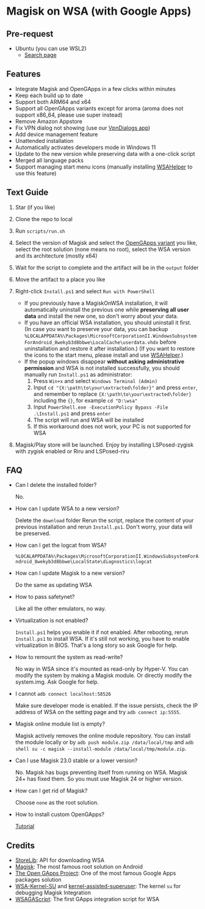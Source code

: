 # Magisk on WSA (with Google Apps)

## Pre-request

- Ubuntu (you can use WSL2)
  - [Search page](https://apps.microsoft.com/store/search?publisher=Canonical%20Group%20Limited)

## Features

- Integrate Magisk and OpenGApps in a few clicks within minutes
- Keep each build up to date
- Support both ARM64 and x64
- Support all OpenGApps variants except for aroma (aroma does not support x86_64, please use super instead)
- Remove Amazon Appstore
- Fix VPN dialog not showing (use our [VpnDialogs app](https://github.com/LSPosed/VpnDialogs))
- Add device management feature
- Unattended installation
- Automatically activates developers mode in Windows 11
- Update to the new version while preserving data with a one-click script
- Merged all language packs
- Support managing start menu icons (manually installing [WSAHelper](https://github.com/LSPosed/WSAHelper/releases/latest) to use this feature)

## Text Guide

1. Star (if you like)
1. Clone the repo to local
1. Run `scripts/run.sh`
1. Select the version of Magisk and select the [OpenGApps variant](https://github.com/opengapps/opengapps/wiki#variants) you like, select the root solution (none means no root), select the WSA version and its architecture (mostly x64)
1. Wait for the script to complete and the artifact will be in the `output` folder

1. Move the artifact to a place you like
1. Right-click `Install.ps1` and select `Run with PowerShell`
    - If you previously have a MagiskOnWSA installation, it will automatically uninstall the previous one while **preserving all user data** and install the new one, so don't worry about your data.
    - If you have an official WSA installation, you should uninstall it first. (In case you want to preserve your data, you can backup `%LOCALAPPDATA%\Packages\MicrosoftCorporationII.WindowsSubsystemForAndroid_8wekyb3d8bbwe\LocalCache\userdata.vhdx` before uninstallation and restore it after installation.) (If you want to restore the icons to the start menu, please install and use [WSAHelper](https://github.com/LSPosed/WSAHelper/releases/latest).)
    - If the popup windows disappear **without asking administrative permission** and WSA is not installed successfully, you should manually run `Install.ps1` as administrator:
        1. Press `Win+x` and select `Windows Terminal (Admin)`
        2. Input `cd "{X:\path\to\your\extracted\folder}"` and press `enter`, and remember to replace `{X:\path\to\your\extracted\folder}` including the `{}`, for example `cd "D:\wsa"`
        3. Input `PowerShell.exe -ExecutionPolicy Bypass -File .\Install.ps1` and press `enter`
        4. The script will run and WSA will be installed
        5. If this workaround does not work, your PC is not supported for WSA
1. Magisk/Play store will be launched. Enjoy by installing LSPosed-zygisk with zygisk enabled or Riru and LSPosed-riru

## FAQ

- Can I delete the installed folder?

    No.
- How can I update WSA to a new version?

    Delete the `download` folder
    Rerun the script, replace the content of your previous installation and rerun `Install.ps1`. Don't worry, your data will be preserved.
- How can I get the logcat from WSA?

    `%LOCALAPPDATA%\Packages\MicrosoftCorporationII.WindowsSubsystemForAndroid_8wekyb3d8bbwe\LocalState\diagnostics\logcat`
- How can I update Magisk to a new version?

    Do the same as updating WSA
- How to pass safetynet?

    Like all the other emulators, no way.
- Virtualization is not enabled?

    `Install.ps1` helps you enable it if not enabled. After rebooting, rerun `Install.ps1` to install WSA. If it's still not working, you have to enable virtualization in BIOS. That's a long story so ask Google for help.
- How to remount the system as read-write?

    No way in WSA since it's mounted as read-only by Hyper-V. You can modify the system by making a Magisk module. Or directly modify the system.img. Ask Google for help.
- I cannot `adb connect localhost:58526`

    Make sure developer mode is enabled. If the issue persists, check the IP address of WSA on the setting page and try `adb connect ip:5555`.
- Magisk online module list is empty?

    Magisk actively removes the online module repository. You can install the module locally or by `adb push module.zip /data/local/tmp` and `adb shell su -c magisk --install-module /data/local/tmp/module.zip`.
- Can I use Magisk 23.0 stable or a lower version?

    No. Magisk has bugs preventing itself from running on WSA. Magisk 24+ has fixed them. So you must use Magisk 24 or higher version.
- How can I get rid of Magisk?

    Choose `none` as the root solution.
- How to install custom OpenGApps?

    [Tutorial](./Custom-OpenGApps.md)

## Credits

- [StoreLib](https://github.com/StoreDev/StoreLib): API for downloading WSA
- [Magisk](https://github.com/topjohnwu/Magisk): The most famous root solution on Android
- [The Open GApps Project](https://opengapps.org): One of the most famous Google Apps packages solution
- [WSA-Kernel-SU](https://github.com/LSPosed/WSA-Kernel-SU) and [kernel-assisted-superuser](https://git.zx2c4.com/kernel-assisted-superuser/): The kernel `su` for debugging Magisk Integration
- [WSAGAScript](https://github.com/ADeltaX/WSAGAScript): The first GApps integration script for WSA
